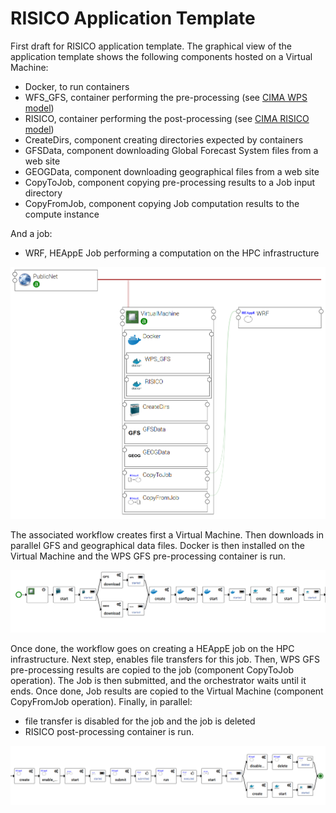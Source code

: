 # RISICO Application Template

First draft for RISICO application template.
The graphical view of the application template shows the following components hosted
on a Virtual Machine:

* Docker, to run containers
* WFS_GFS, container performing the pre-processing (see [CIMA WPS model](https://github.com/cima-lexis/wps.docker))
* RISICO, container performing the post-processing (see [CIMA RISICO model](https://github.com/cima-lexis/risico-docker))
* CreateDirs, component creating directories expected by containers
* GFSData, component downloading Global Forecast System files from a web site
* GEOGData, component downloading geographical files from a web site
* CopyToJob, component copying pre-processing results to a Job input directory
* CopyFromJob, component copying Job computation results to the compute instance

And a job:

* WRF, HEAppE Job performing a computation on the HPC infrastructure    

![App template](images/risico_app.png)

The associated workflow creates first a Virtual Machine.
Then downloads in parallel GFS and geographical data files.
Docker is then installed on the Virtual Machine and the WPS GFS pre-processing container is run.

![Workflow ](images/risico_preprocessing.png)

Once done, the workflow goes on creating a HEAppE job on the HPC infrastructure.
Next step, enables file transfers for this job.
Then, WPS GFS pre-processing results are copied to the job (component CopyToJob operation).
The Job is then submitted, and the orchestrator waits until it ends.
Once done, Job results are copied to the Virtual Machine (component CopyFromJob operation).
Finally, in parallel:
* file transfer is disabled for the job and the job is deleted
* RISICO post-processing container is run.

![Workflow ](images/risico_end_workflow.png)
